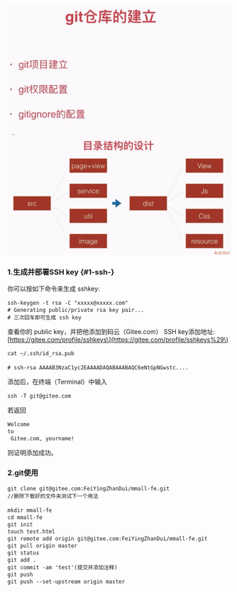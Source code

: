 ![](/assets/import30.png)![](/assets/import32.png)

### 1.生成并部署SSH key {#1-ssh-}

你可以按如下命令来生成 sshkey:

```
ssh-keygen -t rsa -C "xxxxx@xxxxx.com"
# Generating public/private rsa key pair...
# 三次回车即可生成 ssh key
```

查看你的 public key，并把他添加到码云（Gitee.com） SSH key添加地址:[https://gitee.com/profile/sshkeys\](https://gitee.com/profile/sshkeys%29\)

```
cat ~/.ssh/id_rsa.pub

# ssh-rsa AAAAB3NzaC1yc2EAAAADAQABAAABAQC6eNtGpNGwstc....
```

添加后，在终端（Terminal）中输入

```
ssh -T git@gitee.com
```

若返回

```
Welcome 
to
 Gitee.com, yourname!
```

则证明添加成功。

### 2.git使用

```
git clone git@gitee.com:FeiYingZhanDui/mmall-fe.git
//删除下载好的文件夹测试下一个用法

mkdir mmall-fe
cd mmall-fe
git init
touch test.html
git remote add origin git@gitee.com:FeiYingZhanDui/mmall-fe.git
git pull origin master
git status
git add .
git commit -am 'test'(提交并添加注释)
git push
git push --set-upstream origin master

```



